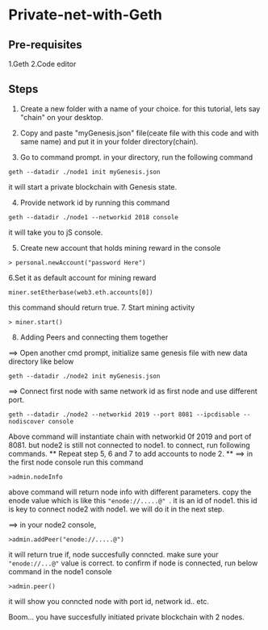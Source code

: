 # Private-net-with-Geth
## Pre-requisites
1.Geth
2.Code editor
## Steps
1. Create a new folder with a name of your choice. for this tutorial, lets say "chain" on your desktop.

2. Copy and paste "myGenesis.json" file(ceate file with this code and with same name) and put it in your folder directory(chain).

3. Go to command prompt. in your directory, run the following command
```
geth --datadir ./node1 init myGenesis.json
 ```
it will start a private blockchain with Genesis state.
 
4. Provide network id by running this command
```
geth --datadir ./node1 --networkid 2018 console
```
it will take you to jS console.

5. Create new account that holds mining reward in the console

```
> personal.newAccount("password Here")

```
6.Set it as default account for mining reward

```
miner.setEtherbase(web3.eth.accounts[0])
```
this command should return true.
7. Start mining activity

```
> miner.start()

```
8. Adding Peers and connecting them together

==> Open another cmd prompt, initialize same genesis file with new data directory like below

```
geth --datadir ./node2 init myGenesis.json

```
==> Connect first node with same network id as first node and use different port.
```
geth --datadir ./node2 --networkid 2019 --port 8081 --ipcdisable --nodiscover console

```
Above command will instantiate chain with networkid 0f 2019 and port of 8081. but node2 is still not connected to node1. to connect, run following commands.
** Repeat step 5, 6 and 7 to add accounts to node 2. ** 
==> in the first node console run this command
```
>admin.nodeInfo

```
above command will return node info with different parameters. copy the enode value which is like this ```"enode://.....@" ```. it is an id of node1. this id is key to connect node2 with node1. we will do it in the next step.

 ==> in your node2 console,

```
>admin.addPeer("enode://.....@")
```
it will return true if, node succesfully conncted. make sure your ``` "enode://...@" ``` value is correct. to confirm if node is connected, run below command in the node1 console

```
>admin.peer()
```
it will show you conncted node with port id, network id.. etc.

Boom... you have succesfully initiated private blockchain with 2 nodes.
